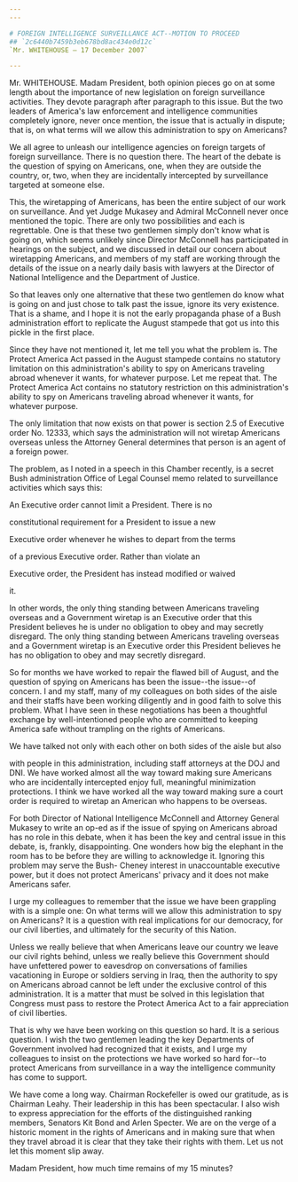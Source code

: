 ```yaml
---
---

# FOREIGN INTELLIGENCE SURVEILLANCE ACT--MOTION TO PROCEED
## `2c6440b7459b3eb678bd8ac434e0d12c`
`Mr. WHITEHOUSE — 17 December 2007`

---
```



Mr. WHITEHOUSE. Madam President, both opinion pieces go on at some 
length about the importance of new legislation on foreign surveillance 
activities. They devote paragraph after paragraph to this issue. But 
the two leaders of America's law enforcement and intelligence 
communities completely ignore, never once mention, the issue that is 
actually in dispute; that is, on what terms will we allow this 
administration to spy on Americans?

We all agree to unleash our intelligence agencies on foreign targets 
of foreign surveillance. There is no question there. The heart of the 
debate is the question of spying on Americans, one, when they are 
outside the country, or, two, when they are incidentally intercepted by 
surveillance targeted at someone else.

This, the wiretapping of Americans, has been the entire subject of 
our work on surveillance. And yet Judge Mukasey and Admiral McConnell 
never once mentioned the topic. There are only two possibilities and 
each is regrettable. One is that these two gentlemen simply don't know 
what is going on, which seems unlikely since Director McConnell has 
participated in hearings on the subject, and we discussed in detail our 
concern about wiretapping Americans, and members of my staff are 
working through the details of the issue on a nearly daily basis with 
lawyers at the Director of National Intelligence and the Department of 
Justice.

So that leaves only one alternative that these two gentlemen do know 
what is going on and just chose to talk past the issue, ignore its very 
existence. That is a shame, and I hope it is not the early propaganda 
phase of a Bush administration effort to replicate the August stampede 
that got us into this pickle in the first place.

Since they have not mentioned it, let me tell you what the problem 
is. The Protect America Act passed in the August stampede contains no 
statutory limitation on this administration's ability to spy on 
Americans traveling abroad whenever it wants, for whatever purpose. Let 
me repeat that. The Protect America Act contains no statutory 
restriction on this administration's ability to spy on Americans 
traveling abroad whenever it wants, for whatever purpose.

The only limitation that now exists on that power is section 2.5 of 
Executive order No. 12333, which says the administration will not 
wiretap Americans overseas unless the Attorney General determines that 
person is an agent of a foreign power.

The problem, as I noted in a speech in this Chamber recently, is a 
secret Bush administration Office of Legal Counsel memo related to 
surveillance activities which says this:




 An Executive order cannot limit a President. There is no 


 constitutional requirement for a President to issue a new 


 Executive order whenever he wishes to depart from the terms 


 of a previous Executive order. Rather than violate an 


 Executive order, the President has instead modified or waived 


 it.

In other words, the only thing standing between Americans traveling 
overseas and a Government wiretap is an Executive order that this 
President believes he is under no obligation to obey and may secretly 
disregard. The only thing standing between Americans traveling overseas 
and a Government wiretap is an Executive order this President believes 
he has no obligation to obey and may secretly disregard.

So for months we have worked to repair the flawed bill of August, and 
the question of spying on Americans has been the issue--the issue--of 
concern. I and my staff, many of my colleagues on both sides of the 
aisle and their staffs have been working diligently and in good faith 
to solve this problem. What I have seen in these negotiations has been 
a thoughtful exchange by well-intentioned people who are committed to 
keeping America safe without trampling on the rights of Americans.

We have talked not only with each other on both sides of the aisle 
but also


with people in this administration, including staff attorneys at the 
DOJ and DNI. We have worked almost all the way toward making sure 
Americans who are incidentally intercepted enjoy full, meaningful 
minimization protections. I think we have worked all the way toward 
making sure a court order is required to wiretap an American who 
happens to be overseas.

For both Director of National Intelligence McConnell and Attorney 
General Mukasey to write an op-ed as if the issue of spying on 
Americans abroad has no role in this debate, when it has been the key 
and central issue in this debate, is, frankly, disappointing. One 
wonders how big the elephant in the room has to be before they are 
willing to acknowledge it. Ignoring this problem may serve the Bush-
Cheney interest in unaccountable executive power, but it does not 
protect Americans' privacy and it does not make Americans safer.

I urge my colleagues to remember that the issue we have been 
grappling with is a simple one: On what terms will we allow this 
administration to spy on Americans? It is a question with real 
implications for our democracy, for our civil liberties, and ultimately 
for the security of this Nation.

Unless we really believe that when Americans leave our country we 
leave our civil rights behind, unless we really believe this Government 
should have unfettered power to eavesdrop on conversations of families 
vacationing in Europe or soldiers serving in Iraq, then the authority 
to spy on Americans abroad cannot be left under the exclusive control 
of this administration. It is a matter that must be solved in this 
legislation that Congress must pass to restore the Protect America Act 
to a fair appreciation of civil liberties.

That is why we have been working on this question so hard. It is a 
serious question. I wish the two gentlemen leading the key Departments 
of Government involved had recognized that it exists, and I urge my 
colleagues to insist on the protections we have worked so hard for--to 
protect Americans from surveillance in a way the intelligence community 
has come to support.

We have come a long way. Chairman Rockefeller is owed our gratitude, 
as is Chairman Leahy. Their leadership in this has been spectacular. I 
also wish to express appreciation for the efforts of the distinguished 
ranking members, Senators Kit Bond and Arlen Specter. We are on the 
verge of a historic moment in the rights of Americans and in making 
sure that when they travel abroad it is clear that they take their 
rights with them. Let us not let this moment slip away.

Madam President, how much time remains of my 15 minutes?